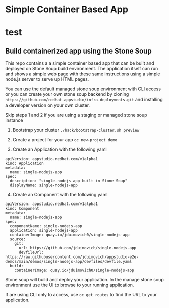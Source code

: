 # Simple Container Based App   
# test
## Build containerized app using the Stone Soup  

This repo contains a a simple container based app that can be built and deployed on Stone Soup build environment.
The application itself can run and shows a simple web page with these same instructions using a simple node.js server to serve up HTML pages. 

You can use the default managed stone soup environment with CLI access or you can create your own stone soup backend by cloning `https://github.com/redhat-appstudio/infra-deployments.git` and installing a developer version on your own cluster. 

Skip steps 1 and 2 if you are using a staging or managed stone soup instance
  
  1.  Bootstrap your cluster       `./hack/bootstrap-cluster.sh preview  `
  2.  Create a project for your app `oc new-project demo`  
  
  3.  Create an Application with the following yaml 
```
apiVersion: appstudio.redhat.com/v1alpha1
kind: Application
metadata:
  name: single-nodejs-app
spec:
  description: "single-nodejs-app built in Stone Soup"
  displayName: single-nodejs-app
```
  4.  Create an Component with the following yaml   
```
apiVersion: appstudio.redhat.com/v1alpha1
kind: Component
metadata:
  name: single-nodejs-app
spec:
  componentName: single-nodejs-app
  application: single-nodejs-app
  containerImage: quay.io/jduimovich0/single-nodejs-app
  source:
    git:
      url: https://github.com/jduimovich/single-nodejs-app
      devfileUrl: https://raw.githubusercontent.com/jduimovich/appstudio-e2e-demos/main/demos/single-nodejs-app/devfiles/devfile.yaml
  build:
    containerImage: quay.io/jduimovich0/single-nodejs-app
```

Stone soup will build and deploy your application. In the manage stone soup environment use the UI to browse to your running application.  

If are using CLI only to access, use `oc get routes` to find the URL to your application.


 
